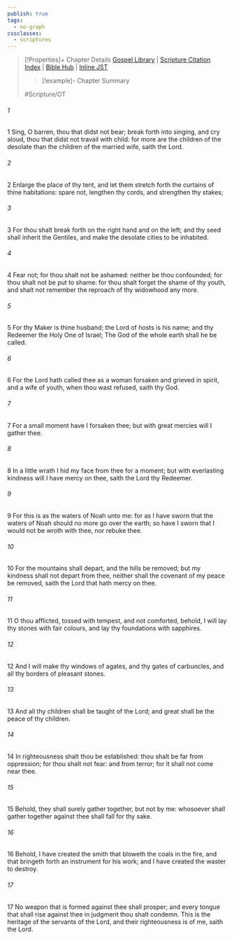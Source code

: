```yaml
---
publish: true
tags:
  - no-graph
cssclasses:
  - scriptures
---
```

>[!Properties]+ Chapter Details
>[Gospel Library](https://churchofjesuschrist.org/study/scriptures/ot/isa/54?lang=eng)    |    [Scripture Citation Index](https://scriptures.byu.edu/#07b36::c07b36)    |    [Bible Hub](https://biblehub.com/isaiah/54.htm)    |    [Inline JST](https://scripturetoolbox.com/html/ic/Isaiah/54.html)
>>[!example]- Chapter Summary
>> 
> 
>
>#Scripture/OT
###### 1
1 Sing, O barren, thou that didst not bear; break forth into singing, and cry aloud, thou that didst not travail with child: for more are the children of the desolate than the children of the married wife, saith the Lord.
###### 2
2 Enlarge the place of thy tent, and let them stretch forth the curtains of thine habitations: spare not, lengthen thy cords, and strengthen thy stakes;
###### 3
3 For thou shalt break forth on the right hand and on the left; and thy seed shall inherit the Gentiles, and make the desolate cities to be inhabited.
###### 4
4 Fear not; for thou shalt not be ashamed: neither be thou confounded; for thou shalt not be put to shame: for thou shalt forget the shame of thy youth, and shalt not remember the reproach of thy widowhood any more.
###### 5
5 For thy Maker is thine husband; the Lord of hosts is his name; and thy Redeemer the Holy One of Israel; The God of the whole earth shall he be called.
###### 6
6 For the Lord hath called thee as a woman forsaken and grieved in spirit, and a wife of youth, when thou wast refused, saith thy God.
###### 7
7 For a small moment have I forsaken thee; but with great mercies will I gather thee.
###### 8
8 In a little wrath I hid my face from thee for a moment; but with everlasting kindness will I have mercy on thee, saith the Lord thy Redeemer.
###### 9
9 For this is as the waters of Noah unto me: for as I have sworn that the waters of Noah should no more go over the earth; so have I sworn that I would not be wroth with thee, nor rebuke thee.
###### 10
10 For the mountains shall depart, and the hills be removed; but my kindness shall not depart from thee, neither shall the covenant of my peace be removed, saith the Lord that hath mercy on thee.
###### 11
11 O thou afflicted, tossed with tempest, and not comforted, behold, I will lay thy stones with fair colours, and lay thy foundations with sapphires.
###### 12
12 And I will make thy windows of agates, and thy gates of carbuncles, and all thy borders of pleasant stones.
###### 13
13 And all thy children shall be taught of the Lord; and great shall be the peace of thy children.
###### 14
14 In righteousness shalt thou be established: thou shalt be far from oppression; for thou shalt not fear: and from terror; for it shall not come near thee.
###### 15
15 Behold, they shall surely gather together, but not by me: whosoever shall gather together against thee shall fall for thy sake.
###### 16
16 Behold, I have created the smith that bloweth the coals in the fire, and that bringeth forth an instrument for his work; and I have created the waster to destroy.
###### 17
17 No weapon that is formed against thee shall prosper; and every tongue that shall rise against thee in judgment thou shalt condemn. This is the heritage of the servants of the Lord, and their righteousness is of me, saith the Lord.
